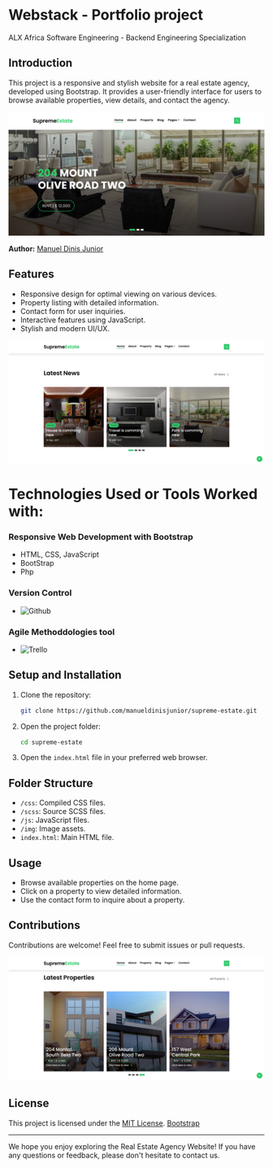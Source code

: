 # Webstack - Portfolio project

ALX Africa Software Engineering - Backend Engineering Specialization 

## Introduction

This project is a responsive and stylish website for a real estate agency, developed using Bootstrap. It provides a user-friendly interface for users to browse available properties, view details, and contact the agency.

![Landing Page](https://github.com/manueldinisjunior/supreme-estate/blob/main/assets/img/Slider-1.jpg)

**Author:** [Manuel Dinis Junior](https://github.com/manueldinisjunior)

## Features

- Responsive design for optimal viewing on various devices.
- Property listing with detailed information.
- Contact form for user inquiries.
- Interactive features using JavaScript.
- Stylish and modern UI/UX.

![Blog](https://github.com/manueldinisjunior/supreme-estate/blob/main/assets/img/blog.jpg)

# Technologies Used or Tools Worked with:

### Responsive Web Development with Bootstrap

- HTML, CSS, JavaScript
- BootStrap
- Php

### Version Control

- ![Github](https://github.com/manueldinisjunior/supreme-estate/)

### Agile Methoddologies tool

- ![Trello](trello.com/b/pGdKAjnz/web-stack-project-portfolio-supreme-estate)

## Setup and Installation

1. Clone the repository:

   ```bash
   git clone https://github.com/manueldinisjunior/supreme-estate.git
   ```

2. Open the project folder:

   ```bash
   cd supreme-estate
   ```

3. Open the `index.html` file in your preferred web browser.

## Folder Structure

- `/css`: Compiled CSS files.
- `/scss`: Source SCSS files.
- `/js`: JavaScript files.
- `/img`: Image assets.
- `index.html`: Main HTML file.

## Usage

- Browse available properties on the home page.
- Click on a property to view detailed information.
- Use the contact form to inquire about a property.

## Contributions

Contributions are welcome! Feel free to submit issues or pull requests.

![Proprierties](https://github.com/manueldinisjunior/supreme-estate/blob/main/assets/img/proprierties.jpg)

## License

This project is licensed under the [MIT License](LICENSE).
[Bootstrap](https://bootstrapmade.com/license/)

---

We hope you enjoy exploring the Real Estate Agency Website! If you have any questions or feedback, please don't hesitate to contact us.
